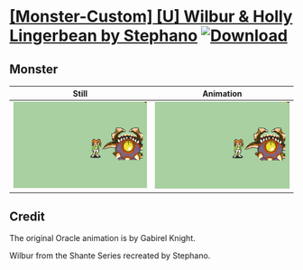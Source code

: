 # [\[Monster-Custom\] \[U\] Wilbur & Holly Lingerbean by Stephano](./) [![Download](https://img.shields.io/badge/Download--red?style=social&logo=github)](https://minhaskamal.github.io/DownGit/#/home?url=https://github.com/Klokinator/FE-Repo/tree/main/Battle%20Animations%2FMonsters%20-%20Dragons%20and%20Special%2F%5BMonster-Custom%5D%20%5BU%5D%20Wilbur%20%26%20Holly%20Lingerbean%20by%20Stephano%2F8.%20Monster%20(RockSpit))

## Monster

| Still | Animation |
| :---: | :-------: |
| ![Monster still](./Monster_000.png) | ![Monster](./Monster.gif) |

## Credit

The original Oracle animation is by Gabirel Knight.

Wilbur from the Shante Series recreated by Stephano.
